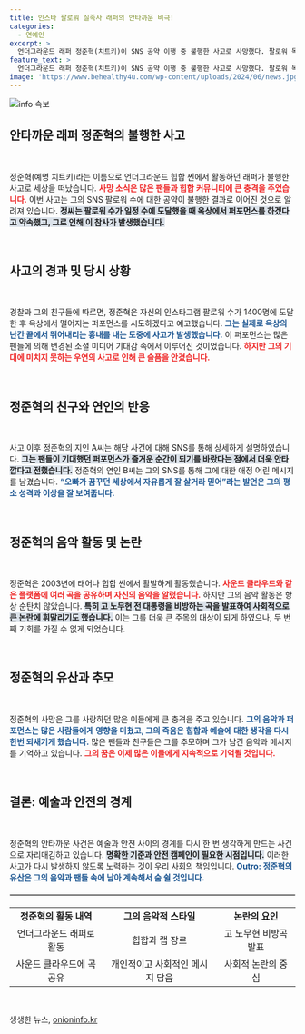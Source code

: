 ```yaml
---
title: 인스타 팔로워 실족사 래퍼의 안타까운 비극!
categories:
  - 연예인
excerpt: >
  언더그라운드 래퍼 정준혁(치트키)이 SNS 공약 이행 중 불행한 사고로 사망했다. 팔로워 목표 달성 후 옥상에서 추락, 심정지로 병원 이송됐다는 안타까운 소식. 팬들의 충격이 이어진다.
feature_text: >
  언더그라운드 래퍼 정준혁(치트키)이 SNS 공약 이행 중 불행한 사고로 사망했다. 팔로워 목표 달성 후 옥상에서 추락, 심정지로 병원 이송됐다는 안타까운 소식. 팬들의 충격이 이어진다.
image: 'https://www.behealthy4u.com/wp-content/uploads/2024/06/news.jpg'
---
```


<p><img src="https://www.behealthy4u.com/wp-content/uploads/2024/06/news.jpg" alt="info 속보" /></p>

<h2 data-ke-size="size26">안타까운 래퍼 정준혁의 불행한 사고</h2>

<p data-ke-size="size16">&nbsp;</p>

<p>정준혁(예명 치트키)라는 이름으로 언더그라운드 힙합 씬에서 활동하던 래퍼가 불행한 사고로 세상을 떠났습니다. <b><span style="color: #ee2323;">사망 소식은 많은 팬들과 힙합 커뮤니티에 큰 충격을 주었습니다.</span></b> 이번 사고는 그의 SNS 팔로워 수에 대한 공약이 불행한 결과로 이어진 것으로 알려져 있습니다. <b><span style="background-color: #21538527;">정씨는 팔로워 수가 일정 수에 도달했을 때 옥상에서 퍼포먼스를 하겠다고 약속했고, 그로 인해 이 참사가 발생했습니다.</span></b> </p>

<p><br></p>

<h2 data-ke-size="size26">사고의 경과 및 당시 상황</h2>

<p data-ke-size="size16">&nbsp;</p>

<p>경찰과 그의 친구들에 따르면, 정준혁은 자신의 인스타그램 팔로워 수가 1400명에 도달한 후 옥상에서 떨어지는 퍼포먼스를 시도하겠다고 예고했습니다. <b><span style="color: #1a5490;">그는 실제로 옥상의 난간 끝에서 뛰어내리는 흉내를 내는 도중에 사고가 발생했습니다.</span></b> 이 퍼포먼스는 많은 팬들에 의해 변경된 소셜 미디어 기대감 속에서 이루어진 것이었습니다. <b><span style="color: #ee2323;">하지만 그의 기대에 미치지 못하는 우연의 사고로 인해 큰 슬픔을 안겼습니다.</span></b> </p>

<p><br></p>

<h2 data-ke-size="size26">정준혁의 친구와 연인의 반응</h2>

<p data-ke-size="size16">&nbsp;</p>

<p>사고 이후 정준혁의 지인 A씨는 해당 사건에 대해 SNS를 통해 상세하게 설명하였습니다. <b><span style="background-color: #21538527;">그는 팬들이 기대했던 퍼포먼스가 즐거운 순간이 되기를 바랐다는 점에서 더욱 안타깝다고 전했습니다.</span></b> 정준혁의 연인 B씨는 그의 SNS를 통해 그에 대한 애정 어린 메시지를 남겼습니다. <b><span style="color: #1a5490;">“오빠가 꿈꾸던 세상에서 자유롭게 잘 살거라 믿어”라는 발언은 그의 평소 성격과 이상을 잘 보여줍니다.</span></b></p>

<p><br></p>

<h2 data-ke-size="size26">정준혁의 음악 활동 및 논란</h2>

<p data-ke-size="size16">&nbsp;</p>

<p>정준혁은 2003년에 태어나 힙합 씬에서 활발하게 활동했습니다. <b><span style="color: #ee2323;">사운드 클라우드와 같은 플랫폼에 여러 곡을 공유하며 자신의 음악을 알렸습니다.</span></b> 하지만 그의 음악 활동은 항상 순탄치 않았습니다. <b><span style="background-color: #21538527;">특히 고 노무현 전 대통령을 비방하는 곡을 발표하여 사회적으로 큰 논란에 휘말리기도 했습니다.</span></b> 이는 그를 더욱 큰 주목의 대상이 되게 하였으나, 두 번째 기회를 가질 수 없게 되었습니다.</p>

<p><br></p>

<h2 data-ke-size="size26">정준혁의 유산과 추모</h2>

<p data-ke-size="size16">&nbsp;</p>

<p>정준혁의 사망은 그를 사랑하던 많은 이들에게 큰 충격을 주고 있습니다. <b><span style="color: #1a5490;">그의 음악과 퍼포먼스는 많은 사람들에게 영향을 미쳤고, 그의 죽음은 힙합과 예술에 대한 생각을 다시 한번 되새기게 했습니다.</span></b> 많은 팬들과 친구들은 그를 추모하며 그가 남긴 음악과 메시지를 기억하고 있습니다. <b><span style="color: #ee2323;">그의 꿈은 이제 많은 이들에게 지속적으로 기억될 것입니다.</span></b> </p>

<p><br></p>

<h2 data-ke-size="size26">결론: 예술과 안전의 경계</h2>

<p data-ke-size="size16">&nbsp;</p>

<p>정준혁의 안타까운 사건은 예술과 안전 사이의 경계를 다시 한 번 생각하게 만드는 사건으로 자리매김하고 있습니다. <b><span style="background-color: #21538527;">명확한 기준과 안전 캠페인이 필요한 시점입니다.</span></b> 이러한 사고가 다시 발생하지 않도록 노력하는 것이 우리 사회의 책임입니다. <b><span style="color: #1a5490;">Outro: 정준혁의 유산은 그의 음악과 팬들 속에 남아 계속해서 숨 쉴 것입니다.</span></b> </p>

<hr style="border: 1px solid #ccc; margin-top: 20px; margin-bottom: 20px;"/>

<table style="width: 100%; border-collapse: collapse; margin-top: 20px;">
    <tr>
        <td style="text-align: center; height: 17px;"><b>정준혁의 활동 내역</b></td>
        <td style="text-align: center; height: 17px;"><b>그의 음악적 스타일</b></td>
        <td style="text-align: center; height: 17px;"><b>논란의 요인</b></td>
    </tr>
    <tr>
        <td style="text-align: center; height: 17px;">언더그라운드 래퍼로 활동</td>
        <td style="text-align: center; height: 17px;">힙합과 랩 장르</td>
        <td style="text-align: center; height: 17px;">고 노무현 비방곡 발표</td>
    </tr>
    <tr>
        <td style="text-align: center; height: 17px;">사운드 클라우드에 곡 공유</td>
        <td style="text-align: center; height: 17px;">개인적이고 사회적인 메시지 담음</td>
        <td style="text-align: center; height: 17px;">사회적 논란의 중심</td>
    </tr>
</table>

<p data-ke-size="size16">&nbsp;</p>
생생한 뉴스, <a href="https://onioninfo.kr" rel="dofollow">onioninfo.kr</a>


